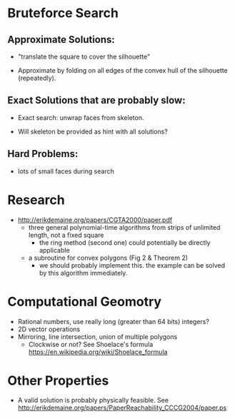 Bruteforce Search
=================

Approximate Solutions:
----------------------
- "translate the square to cover the silhouette"

- Approximate by folding on all edges of the convex hull of the silhouette (repeatedly).

Exact Solutions that are probably slow:
---------------------------------------
- Exact search: unwrap faces from skeleton.

- Will skeleton be provided as hint with all solutions?

Hard Problems:
--------------
- lots of small faces during search

Research
========
- http://erikdemaine.org/papers/CGTA2000/paper.pdf
  - three general polynomial-time algorithms from strips of unlimited length, not a fixed square
    * the ring method (second one) could potentially be directly applicable
  - a subroutine for convex polygons (Fig 2 & Theorem 2)
    * we should probably implement this. the example can be solved by this algorithm immediately.

Computational Geomotry
======================
- Rational numbers, use really long (greater than 64 bits) integers?
- 2D vector operations
- Mirroring, line intersection, union of multiple polygons
  * Clockwise or not? See Shoelace's formula https://en.wikipedia.org/wiki/Shoelace_formula

Other Properties
================
- A valid solution is probably physically feasible. See http://erikdemaine.org/papers/PaperReachability_CCCG2004/paper.ps
